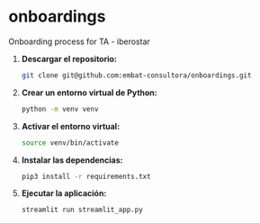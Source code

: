 # onboardings
Onboarding process for TA - iberostar

1. **Descargar el repositorio:**
   ```bash
   git clone git@github.com:embat-consultora/onboardings.git
   ```
2. **Crear un entorno virtual de Python:**
   ```bash
   python -m venv venv
   ```
3. **Activar el entorno virtual:**
   ```bash
   source venv/bin/activate
   ```
4. **Instalar las dependencias:**
   ```bash
   pip3 install -r requirements.txt
   ```
5. **Ejecutar la aplicación:**
   ```bash
   streamlit run streamlit_app.py
   ```